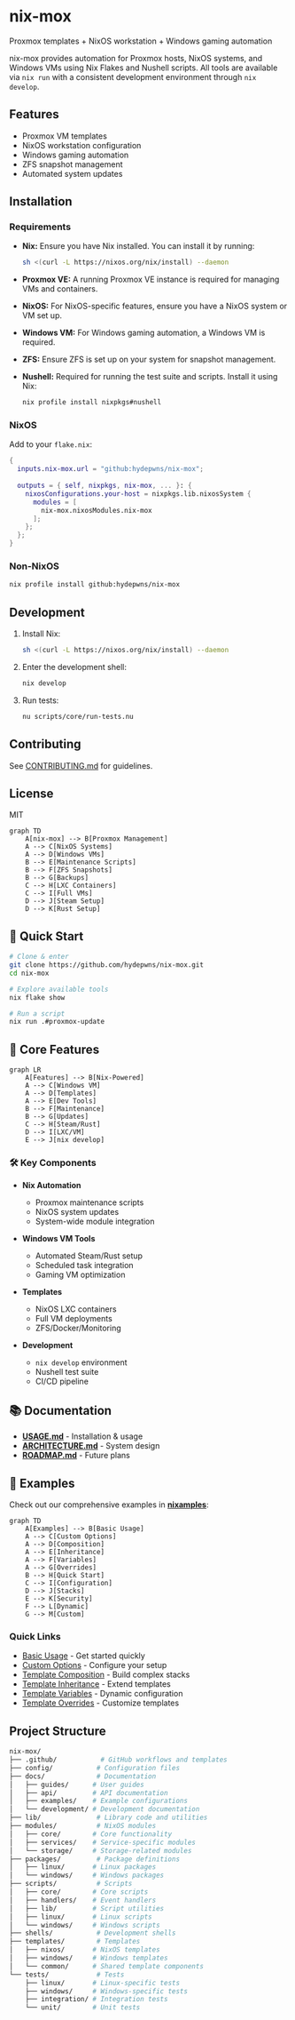 # nix-mox

Proxmox templates + NixOS workstation + Windows gaming automation

nix-mox provides automation for Proxmox hosts, NixOS systems, and Windows VMs using Nix Flakes and Nushell scripts. All tools are available via `nix run` with a consistent development environment through `nix develop`.

## Features

- Proxmox VM templates
- NixOS workstation configuration
- Windows gaming automation
- ZFS snapshot management
- Automated system updates

## Installation

### Requirements

- **Nix:** Ensure you have Nix installed. You can install it by running:

  ```bash
  sh <(curl -L https://nixos.org/nix/install) --daemon
  ```

- **Proxmox VE:** A running Proxmox VE instance is required for managing VMs and containers.

- **NixOS:** For NixOS-specific features, ensure you have a NixOS system or VM set up.

- **Windows VM:** For Windows gaming automation, a Windows VM is required.

- **ZFS:** Ensure ZFS is set up on your system for snapshot management.

- **Nushell:** Required for running the test suite and scripts. Install it using Nix:

  ```bash
  nix profile install nixpkgs#nushell
  ```

### NixOS

Add to your `flake.nix`:

```nix
{
  inputs.nix-mox.url = "github:hydepwns/nix-mox";
  
  outputs = { self, nixpkgs, nix-mox, ... }: {
    nixosConfigurations.your-host = nixpkgs.lib.nixosSystem {
      modules = [
        nix-mox.nixosModules.nix-mox
      ];
    };
  };
}
```

### Non-NixOS

```bash
nix profile install github:hydepwns/nix-mox
```

## Development

1. Install Nix:

   ```bash
   sh <(curl -L https://nixos.org/nix/install) --daemon
   ```

2. Enter the development shell:

   ```bash
   nix develop
   ```

3. Run tests:

   ```bash
   nu scripts/core/run-tests.nu
   ```

## Contributing

See [CONTRIBUTING.md](CONTRIBUTING.md) for guidelines.

## License

MIT

```mermaid
graph TD
    A[nix-mox] --> B[Proxmox Management]
    A --> C[NixOS Systems]
    A --> D[Windows VMs]
    B --> E[Maintenance Scripts]
    B --> F[ZFS Snapshots]
    B --> G[Backups]
    C --> H[LXC Containers]
    C --> I[Full VMs]
    D --> J[Steam Setup]
    D --> K[Rust Setup]
```

## 🚀 Quick Start

```bash
# Clone & enter
git clone https://github.com/hydepwns/nix-mox.git
cd nix-mox

# Explore available tools
nix flake show

# Run a script
nix run .#proxmox-update
```

## 🌟 Core Features

```mermaid
graph LR
    A[Features] --> B[Nix-Powered]
    A --> C[Windows VM]
    A --> D[Templates]
    A --> E[Dev Tools]
    B --> F[Maintenance]
    B --> G[Updates]
    C --> H[Steam/Rust]
    D --> I[LXC/VM]
    E --> J[nix develop]
```

### 🛠️ Key Components

- **Nix Automation**
  - Proxmox maintenance scripts
  - NixOS system updates
  - System-wide module integration

- **Windows VM Tools**
  - Automated Steam/Rust setup
  - Scheduled task integration
  - Gaming VM optimization

- **Templates**
  - NixOS LXC containers
  - Full VM deployments
  - ZFS/Docker/Monitoring

- **Development**
  - `nix develop` environment
  - Nushell test suite
  - CI/CD pipeline

## 📚 Documentation

- [**USAGE.md**](./docs/USAGE.md) - Installation & usage
- [**ARCHITECTURE.md**](./docs/ARCHITECTURE.md) - System design
- [**ROADMAP.md**](./docs/ROADMAP.md) - Future plans

## 🎯 Examples

Check out our comprehensive examples in [**nixamples**](./docs/nixamples/):

```mermaid
graph TD
    A[Examples] --> B[Basic Usage]
    A --> C[Custom Options]
    A --> D[Composition]
    A --> E[Inheritance]
    A --> F[Variables]
    A --> G[Overrides]
    B --> H[Quick Start]
    C --> I[Configuration]
    D --> J[Stacks]
    E --> K[Security]
    F --> L[Dynamic]
    G --> M[Custom]
```

### Quick Links

- [Basic Usage](./docs/nixamples/01-basic-usage/) - Get started quickly
- [Custom Options](./docs/nixamples/02-custom-options/) - Configure your setup
- [Template Composition](./docs/nixamples/03-composition/) - Build complex stacks
- [Template Inheritance](./docs/nixamples/04-inheritance/) - Extend templates
- [Template Variables](./docs/nixamples/05-variables/) - Dynamic configuration
- [Template Overrides](./docs/nixamples/06-overrides/) - Customize templates

## Project Structure

```bash
nix-mox/
├── .github/           # GitHub workflows and templates
├── config/           # Configuration files
├── docs/             # Documentation
│   ├── guides/      # User guides
│   ├── api/         # API documentation
│   ├── examples/    # Example configurations
│   └── development/ # Development documentation
├── lib/              # Library code and utilities
├── modules/          # NixOS modules
│   ├── core/        # Core functionality
│   ├── services/    # Service-specific modules
│   └── storage/     # Storage-related modules
├── packages/         # Package definitions
│   ├── linux/       # Linux packages
│   └── windows/     # Windows packages
├── scripts/          # Scripts
│   ├── core/        # Core scripts
│   ├── handlers/    # Event handlers
│   ├── lib/         # Script utilities
│   ├── linux/       # Linux scripts
│   └── windows/     # Windows scripts
├── shells/           # Development shells
├── templates/        # Templates
│   ├── nixos/       # NixOS templates
│   ├── windows/     # Windows templates
│   └── common/      # Shared template components
└── tests/            # Tests
    ├── linux/       # Linux-specific tests
    ├── windows/     # Windows-specific tests
    ├── integration/ # Integration tests
    └── unit/        # Unit tests
```
